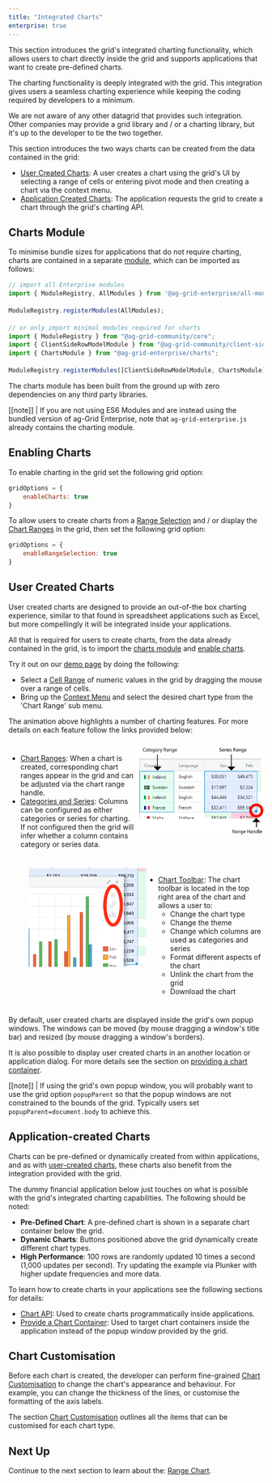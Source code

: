 ```yaml
---
title: "Integrated Charts"
enterprise: true
---
```


This section introduces the grid's integrated charting functionality, which allows users to chart directly inside the grid and supports applications that want to create pre-defined charts.

The charting functionality is deeply integrated with the grid. This integration gives users a seamless charting experience while keeping the coding required by developers to a minimum.

We are not aware of any other datagrid that provides such integration. Other companies may provide a grid library and / or a charting library, but it's up to the developer to tie the two together.

This section introduces the two ways charts can be created from the data contained in the grid:

- [User Created Charts](#user-created-charts): A user creates a chart using the grid's UI by selecting a range of cells or entering pivot mode and then creating a chart via the context menu.
- [Application Created Charts](#application-created-charts): The application requests the grid to create a chart through the grid's charting API.

## Charts Module

To minimise bundle sizes for applications that do not require charting, charts are contained in a separate [module](../modules/), which can be imported as follows:

```ts
// import all Enterprise modules
import { ModuleRegistry, AllModules } from '@ag-grid-enterprise/all-modules';

ModuleRegistry.registerModules(AllModules);

// or only import minimal modules required for charts
import { ModuleRegistry } from "@ag-grid-community/core";
import { ClientSideRowModelModule } from "@ag-grid-community/client-side-row-model";
import { ChartsModule } from "@ag-grid-enterprise/charts";

ModuleRegistry.registerModules([ClientSideRowModelModule, ChartsModule]);
```

The charts module has been built from the ground up with zero dependencies on any third party libraries.

[[note]]
| If you are not using ES6 Modules and are instead using the bundled version of ag-Grid Enterprise, note that `ag-grid-enterprise.js` already contains the charting module.

## Enabling Charts

To enable charting in the grid set the following grid option:

```js
gridOptions = {
    enableCharts: true
}
```

To allow users to create charts from a [Range Selection](../range-selection/) and / or display the [Chart Ranges](../integrated-charts-range-chart/) in the grid, then set the following grid option:

```js
gridOptions = {
    enableRangeSelection: true
}
```

## User Created Charts

User created charts are designed to provide an out-of-the box charting experience, similar to that found in spreadsheet applications such as Excel, but more compellingly it will be integrated inside your applications.

All that is required for users to create charts, from the data already contained in the grid, is to import the [charts module](#charts-module) and [enable charts](#enabling-charts).

Try it out on our [demo page](../../example.php) by doing the following:

- Select a [Cell Range](../range-selection/) of numeric values in the grid by dragging the mouse over a range of cells.
- Bring up the [Context Menu](../context-menu) and select the desired chart type from the 'Chart Range' sub menu.

<gif src="chart-showcase.gif" alt="Chart Showcase"></gif>

The animation above highlights a number of charting features. For more details on each feature follow the links provided below:

<div style="display: flex; margin-bottom: 25px; margin-top: 25px;">
    <div style="flex: 1 1 0;">
        <ul class="content">
            <li><a href="../integrated-charts-range-chart/#creating-chart-ranges">Chart Ranges</a>: When a chart is created, corresponding chart ranges appear in the grid and can be adjusted via the chart range handle.</li>
            <li><a href="../integrated-charts-range-chart/#category-and-series-ranges">Categories and Series</a>: Columns can be configured as either categories or series for charting. If not configured then the grid will infer whether a column contains category or series data.</li>
        </ul>
    </div>
    <div style="flex: 1 1 0;">
        <img src="resources/category-range-fill-handle.png" alt="Range Handle" />
    </div>
</div>

<div style="display: flex; margin-bottom: 25px; margin-top: 25px; margin-left: 40px;">
    <div style="flex: 1 1 0;">
        <img src="resources/chart-toolbar.png" alt="Chart Toolbar" />
    </div>
    <div style="flex: 1 1 0;">
        <ul class="content">
            <li><a href="../integrated-charts-toolbar/">Chart Toolbar</a>:
                The chart toolbar is located in the top right area of the chart and allows a user to:
                <ul class="content">
                    <li>Change the chart type</li>
                    <li>Change the theme</li>
                    <li>Change which columns are used as categories and series</li>
                    <li>Format different aspects of the chart</li>
                    <li>Unlink the chart from the grid</li>
                    <li>Download the chart</li>
                </ul>
            </li>
        </ul>
    </div>
</div>

By default, user created charts are displayed inside the grid's own popup windows. The windows can be moved (by mouse dragging a window's title bar) and resized (by mouse dragging a window's borders).

It is also possible to display user created charts in an another location or application dialog. For more details see the section on [providing a chart container](../integrated-charts-container/).

[[note]]
| If using the grid's own popup window, you will probably want to use the grid option `popupParent` so that the popup windows are not constrained to the bounds of the grid. Typically users set `popupParent=document.body` to achieve this.

## Application-created Charts

Charts can be pre-defined or dynamically created from within applications, and as with [user-created charts](#user-created-charts), these charts also benefit from the integration provided with the grid.

The dummy financial application below just touches on what is possible with the grid's integrated charting capabilities. The following should be noted:

- **Pre-Defined Chart**: A pre-defined chart is shown in a separate chart container below the grid.
- **Dynamic Charts**: Buttons positioned above the grid dynamically create different chart types.
- **High Performance**: 100 rows are randomly updated 10 times a second (1,000 updates per second). Try updating the example via Plunker with higher update frequencies and more data.

<grid-example title='Application Created Charts' name='application-created-charts' type='vanilla' options='{ "exampleHeight": 825, "enterprise": true }'></grid-example>

To learn how to create charts in your applications see the following sections for details:

- [Chart API](../integrated-charts-api/): Used to create charts programmatically inside applications.
- [Provide a Chart Container](../integrated-charts-container/): Used to target chart containers inside the application instead of the popup window provided by the grid.

## Chart Customisation

Before each chart is created, the developer can perform fine-grained [Chart Customisation](../integrated-charts-customisation/) to change the chart's appearance and behaviour. For example, you can change the thickness of the lines, or customise the formatting of the axis labels.

The section [Chart Customisation](../integrated-charts-customisation/) outlines all the items that can be customised for each chart type.

## Next Up

Continue to the next section to learn about the: [Range Chart](../integrated-charts-range-chart/).
